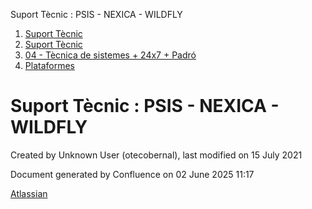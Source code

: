 Suport Tècnic : PSIS - NEXICA - WILDFLY  

1.  [Suport Tècnic](index.html)
2.  [Suport Tècnic](13893782.html)
3.  [04 - Tècnica de sistemes + 24x7 + Padró](26313202.html)
4.  [Plataformes](Plataformes_41520520.html)

Suport Tècnic : PSIS - NEXICA - WILDFLY
=======================================

Created by Unknown User (otecobernal), last modified on 15 July 2021

Document generated by Confluence on 02 June 2025 11:17

[Atlassian](http://www.atlassian.com/)
